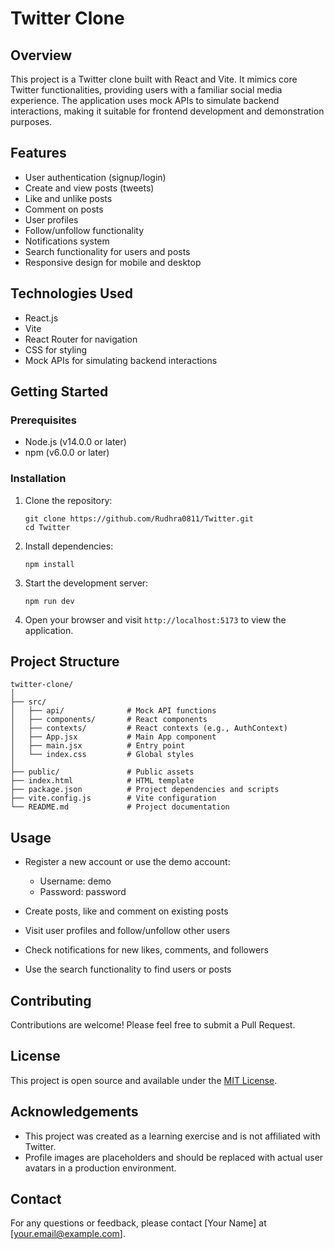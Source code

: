 # Twitter Clone

## Overview

This project is a Twitter clone built with React and Vite. It mimics core Twitter functionalities, providing users with a familiar social media experience. The application uses mock APIs to simulate backend interactions, making it suitable for frontend development and demonstration purposes.

## Features

- User authentication (signup/login)
- Create and view posts (tweets)
- Like and unlike posts
- Comment on posts
- User profiles
- Follow/unfollow functionality
- Notifications system
- Search functionality for users and posts
- Responsive design for mobile and desktop

## Technologies Used

- React.js
- Vite
- React Router for navigation
- CSS for styling
- Mock APIs for simulating backend interactions

## Getting Started

### Prerequisites

- Node.js (v14.0.0 or later)
- npm (v6.0.0 or later)

### Installation

1. Clone the repository:
   ```
   git clone https://github.com/Rudhra0811/Twitter.git
   cd Twitter
   ```

2. Install dependencies:
   ```
   npm install
   ```

3. Start the development server:
   ```
   npm run dev
   ```

4. Open your browser and visit `http://localhost:5173` to view the application.

## Project Structure

```
twitter-clone/
│
├── src/
│   ├── api/              # Mock API functions
│   ├── components/       # React components
│   ├── contexts/         # React contexts (e.g., AuthContext)
│   ├── App.jsx           # Main App component
│   ├── main.jsx          # Entry point
│   └── index.css         # Global styles
│
├── public/               # Public assets
├── index.html            # HTML template
├── package.json          # Project dependencies and scripts
├── vite.config.js        # Vite configuration
└── README.md             # Project documentation
```

## Usage

- Register a new account or use the demo account:
  - Username: demo
  - Password: password

- Create posts, like and comment on existing posts
- Visit user profiles and follow/unfollow other users
- Check notifications for new likes, comments, and followers
- Use the search functionality to find users or posts

## Contributing

Contributions are welcome! Please feel free to submit a Pull Request.

## License

This project is open source and available under the [MIT License](LICENSE).

## Acknowledgements

- This project was created as a learning exercise and is not affiliated with Twitter.
- Profile images are placeholders and should be replaced with actual user avatars in a production environment.

## Contact

For any questions or feedback, please contact [Your Name] at [your.email@example.com].